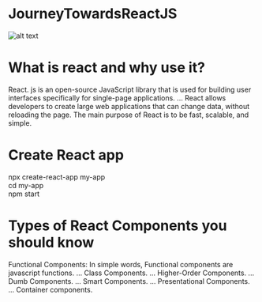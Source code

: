 # JourneyTowardsReactJS

![alt text](https://www.andreasreiterer.at/wp-content/uploads/2017/11/react-logo-825x510.jpg)



# What is react and why use it?
React. js is an open-source JavaScript library that is used for building user interfaces specifically for single-page applications. ... React allows developers to create large web applications that can change data, without reloading the page. The main purpose of React is to be fast, scalable, and simple.

# Create React app
npx create-react-app my-app <br/>
cd my-app <br/>
npm start 

# Types of React Components you should know
Functional Components: In simple words, Functional components are javascript functions. ...
Class Components. ...
Higher-Order Components. ...
Dumb Components. ...
Smart Components. ...
Presentational Components. ...
Container components.
